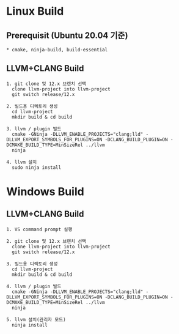 # Linux Build
  ## Prerequisit (Ubuntu 20.04 기준)
    * cmake, ninja-build, build-essential

  ## LLVM+CLANG Build
    1. git clone 및 12.x 브랜치 선택
      clone llvm-project into llvm-project
      git switch release/12.x

    2. 빌드용 디렉토리 생성
      cd llvm-project
      mkdir build & cd build

    3. llvm / plugin 빌드
      cmake -GNinja -DLLVM_ENABLE_PROJECTS="clang;lld" -DLLVM_EXPORT_SYMBOLS_FOR_PLUGINS=ON -DCLANG_BUILD_PLUGIN=ON -DCMAKE_BUILD_TYPE=MinSizeRel ../llvm
      ninja
    
    4. llvm 설치
      sudo ninja install

# Windows Build
  ## LLVM+CLANG Build
    1. VS command prompt 실행

    2. git clone 및 12.x 브랜치 선택
      clone llvm-project into llvm-project
      git switch release/12.x

    3. 빌드용 디렉토리 생성
      cd llvm-project
      mkdir build & cd build

    4. llvm / plugin 빌드
      cmake -GNinja -DLLVM_ENABLE_PROJECTS="clang;lld" -DLLVM_EXPORT_SYMBOLS_FOR_PLUGINS=ON -DCLANG_BUILD_PLUGIN=ON -DCMAKE_BUILD_TYPE=MinSizeRel ../llvm
      ninja

    5. llvm 설치(관리자 모드)
      ninja install
